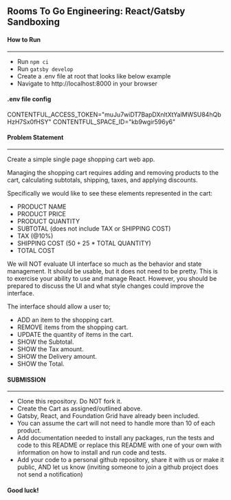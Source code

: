 ## Rooms To Go Engineering: React/Gatsby Sandboxing

#### How to Run
---
- Run `npm ci`
- Run `gatsby develop`
-  Create a .env file at root that looks like below example
- Navigate to http://localhost:8000 in your browser

#### .env file config
CONTENTFUL_ACCESS_TOKEN="muJu7wiDT7BapDXnltXtYalMWSU84hQbHzH7Sx0fHSY"
CONTENTFUL_SPACE_ID="kb9wgir596y6"

#### Problem Statement
---
Create a simple single page shopping cart web app.

Managing the shopping cart requires adding and removing products to the cart, calculating subtotals, shipping, taxes, and applying discounts.

Specifically we would like to see these elements represented in the cart:
- PRODUCT NAME
- PRODUCT PRICE
- PRODUCT QUANTITY
- SUBTOTAL (does not include TAX or SHIPPING COST)
- TAX (@10%)
- SHIPPING COST ($50 + 2%) - ($5 * TOTAL QUANTITY)
- TOTAL COST

We will NOT evaluate UI interface so much as the behavior and state management.  It should be usable, but it does not need to be pretty.  This is to exercise your ability to use and manage React.  However, you should be prepared to discuss the UI and what style changes could improve the interface.

The interface should allow a user to;
- ADD an item to the shopping cart.
- REMOVE items from the shopping cart.
- UPDATE the quantity of items in the cart.
- SHOW the Subtotal.
- SHOW the Tax amount.
- SHOW the Delivery amount.
- SHOW the Total.


#### SUBMISSION
---
- Clone this repository.  Do NOT fork it.
- Create the Cart as assigned/outlined above.
- Gatsby, React, and Foundation Grid have already been included.
- You can assume the cart will not need to handle more than 10 of each product.
- Add documentation needed to install any packages, run the tests and code to this README or replace this README with one of your own with information on how to install and run code and tests.
- Add your code to a personal github repository, share it with us or make it public, AND let us know (inviting someone to join a github project does not send a notification)


#### Good luck!
